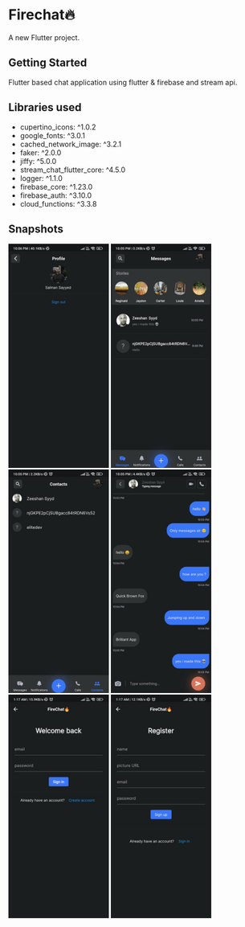 # Firechat🔥

A new Flutter project.

## Getting Started

Flutter based chat application using flutter & firebase and stream api.

## Libraries used

- cupertino_icons: ^1.0.2
- google_fonts: ^3.0.1
- cached_network_image: ^3.2.1
- faker: ^2.0.0
- jiffy: ^5.0.0
- stream_chat_flutter_core: ^4.5.0
- logger: ^1.1.0
- firebase_core: ^1.23.0
- firebase_auth: ^3.10.0
- cloud_functions: ^3.3.8

## Snapshots

<img src="./snapshots/profile_page.jpeg" width="200"/>
<img src="./snapshots/messages_page.jpeg" width="200"/>
<img src="./snapshots/contacts_page.jpeg" width="200"/>
<img src="./snapshots/chats_page.jpeg" width="200"/>
<img src="./snapshots/login_page.jpeg" width="200"/>
<img src="./snapshots/sign_up_page.jpeg" width="200"/>
